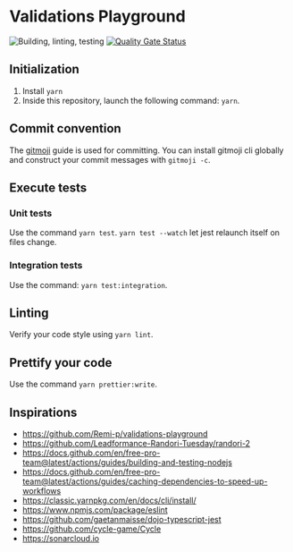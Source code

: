 # Validations Playground

![Building, linting, testing](https://github.com/Remi-p/validations-playground/workflows/Building,%20linting,%20testing/badge.svg) [![Quality Gate Status](https://sonarcloud.io/api/project_badges/measure?project=validations-playground&metric=alert_status)](https://sonarcloud.io/dashboard?id=validations-playground)

## Initialization

1. Install `yarn`
2. Inside this repository, launch the following command: `yarn`.

## Commit convention

The [gitmoji](https://gitmoji.dev/) guide is used for committing. You can install gitmoji cli globally and construct your commit messages with `gitmoji -c`.

## Execute tests

### Unit tests

Use the command `yarn test`. `yarn test --watch` let jest relaunch itself on files change.

### Integration tests

Use the command: `yarn test:integration`.

## Linting

Verify your code style using `yarn lint`.

## Prettify your code

Use the command `yarn prettier:write`.

## Inspirations

* https://github.com/Remi-p/validations-playground
* https://github.com/Leadformance-Randori-Tuesday/randori-2
* https://docs.github.com/en/free-pro-team@latest/actions/guides/building-and-testing-nodejs
* https://docs.github.com/en/free-pro-team@latest/actions/guides/caching-dependencies-to-speed-up-workflows
* https://classic.yarnpkg.com/en/docs/cli/install/
* https://www.npmjs.com/package/eslint
* https://github.com/gaetanmaisse/dojo-typescript-jest
* https://github.com/cycle-game/Cycle
* https://sonarcloud.io
